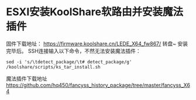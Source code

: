 # ESXI安装KoolShare软路由并安装魔法插件


固件下载地址：
https://firmware.koolshare.cn/LEDE_X64_fw867/
转盘~
安装完毕后。
SSH连接输入以下命令，不然无法安装魔法插件：

```
sed -i 's/\tdetect_package/\t# detect_package/g' /koolshare/scripts/ks_tar_install.sh
```

魔法插件下载地址
https://github.com/hq450/fancyss_history_package/tree/master/fancyss_X64


